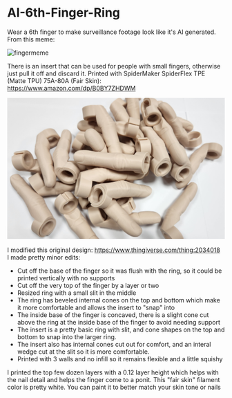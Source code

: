 # AI-6th-Finger-Ring
Wear a 6th finger to make surveillance footage look like it's AI generated. From this meme:

![fingermeme](https://i.imgur.com/DYUaAV9.jpeg)

There is an insert that can be used for people with small fingers, otherwise just pull it off and discard it.
Printed with SpiderMaker SpiderFlex TPE (Matte TPU) 75A-80A (Fair Skin): https://www.amazon.com/dp/B0BY7ZHDWM

![finger rings picture](fingers.jpg)

I modified this original design: https://www.thingiverse.com/thing:2034018  
I made pretty minor edits:
* Cut off the base of the finger so it was flush with the ring, so it could be printed vertically with no supports
* Cut off the very top of the finger by a layer or two
* Resized ring with a small slit in the middle
* The ring has beveled internal cones on the top and bottom which make it more comfortable and allows the insert to "snap" into
* The inside base of the finger is concaved, there is a slight cone cut above the ring at the inside base of the finger to avoid needing support
* The insert is a pretty basic ring with slit, and cone shapes on the top and bottom to snap into the larger ring.
* The insert also has internal cones cut out for comfort, and an interal wedge cut at the slit so it is more comfortable.
* Printed with 3 walls and no infill so it remains flexible and a little squishy

I printed the top few dozen layers with a 0.12 layer height which helps with the nail detail and helps the finger come to a ponit.
This "fair skin" filament color is pretty white. You can paint it to better match your skin tone or nails

